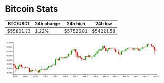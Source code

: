 # Bitcoin Stats

BTC/USDT|24h change|24h high|24h low|
|---|---|---|---|
|$55801.23|1.22%|$57526.81|$54221.58|

<img src="./chart.svg">
